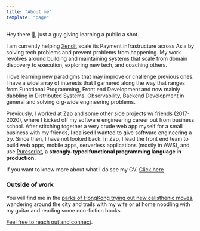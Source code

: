 ```yaml
---
title: "About me"
template: "page"
---
```



Hey there 👋, just a guy giving learning a public a shot.

I am currently helping [Xendit](https://www.xendit.co/en/) scale its Payment infrastructure across Asia by solving tech problems and prevent problems from happening. My work revolves around building and maintaining systems that scale from domain discovery to execution, exploring new tech, and coaching others.

<!-- reviewing tech specs, exploring new tech, maintaining internal libs and coaching other engineers. -->

<!-- I love to make sure i and my colleagues write software together that meets feature requirements and deadlines, but also built to last, easy to evolve to, and hard to break. -->
I love learning new paradigms that may improve or challenge previous ones. I have a wide array of interests that I garnered along the way that ranges from Functional Programming, Front end Development and now mainly dabbling in Distributed Systems, Observability, Backend Development in general and solving org-wide engineering problems.

Previously, I worked at [Zap](https://www.zapestore.com/) and some other side projects w/ friends (2017-2020), where I kicked off my software engineering career out from business school. After stitching together a very crude web app myself for a small business with my friends, I realised I wanted to give software engineering a try. Since then, I have not looked back. In Zap, I lead the front end team to build web apps, mobile apps, serverless applications (mostly in AWS), and use [Purescript](https://github.com/zapph/purescript-jason), a **strongly-typed functional programming language in production.**

If you want to know more about what I do see my CV. [Click here](./Sean%20Tristan%20Yu%20CV.pdf)

### Outside of work

You will find me in the [parks of HongKong trying out new calisthenic moves](https://www.instagram.com/stories/highlights/17946957623160711/), wandering around the city and trails with my wife or at home noodling with my guitar and reading some non-fiction books.

[Feel free to reach out and connect](/pages/contacts).
